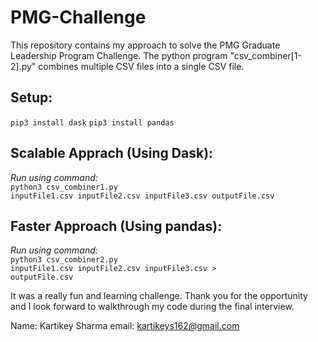 # PMG-Challenge

This repository contains my approach to solve the PMG Graduate Leadership Program Challenge. The python program "csv_combiner[1-2].py" combines multiple CSV files into a single CSV file.

## Setup:

<code>pip3 install dask</code>
<code>pip3 install pandas</code>

## Scalable Apprach (Using Dask):
  
  *Run using command:*<br>
  <code>python3 csv_combiner1.py inputFile1.csv inputFile2.csv inputFile3.csv outputFile.csv</code>

## Faster Approach (Using pandas):

  *Run using command:*<br>
  <code>python3 csv_combiner2.py inputFile1.csv inputFile2.csv inputFile3.csv > outputFile.csv</code>
  
It was a really fun and learning challenge. Thank you for the opportunity and I look forward to walkthrough my code during the final interview.

Name: Kartikey Sharma
email: kartikeys162@gmail.com


